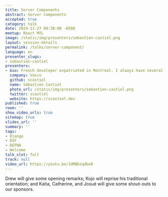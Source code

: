 ```yaml
---
title: Server Components
abstract: Server Components
accepted: true
category: talk
date: 2024-11-27 09:30:00 -0500
meetup: React MTL
image: /static/img/presenters/sebastien-castiel.png
layout: session-details
permalink: /talks/server-component/
language: en
presenter_slugs:
- sebastien-castiel
presenters:
- bio: French developer expatriated in Montreal, I always have several side projects ongoing, and I love sharing what I learn on this blog, in talks, on Twitter , or occasionnaly in books.
  company: Vasco
  github: scastiel
  name: Sébastien Castiel
  photo_url: /static/img/presenters/sebastien-castiel.png
  twitter: scastiel
  website: https://scastiel.dev
published: true
room: ''
show_video_urls: true
sitemap: true
slides_url: ''
summary: ''
tags:
- Django
- DSF
- DEFNA
- Welcome
talk_slot: full
track: null
video_url: https://youtu.be/1UMBbzq4be0
---
```


Drew will give some opening remarks; Kojo will reprise his traditional orientation; and Katia, Catherine, and Josué will give some shout-outs to our sponsors.
